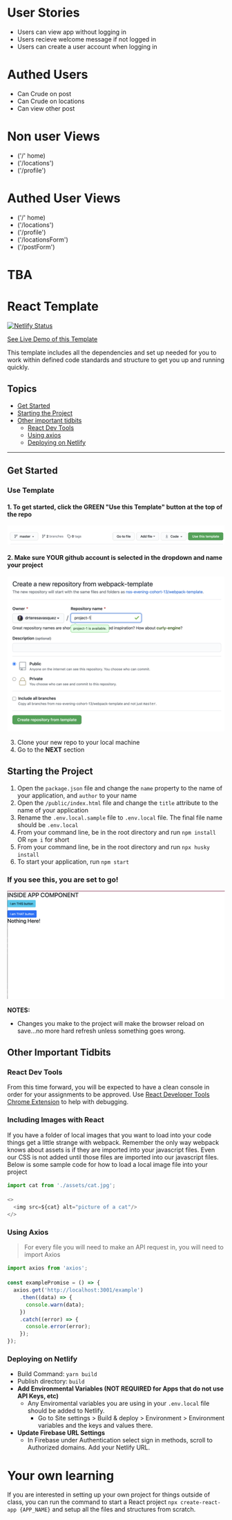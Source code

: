 # User Stories
- Users can view app without logging in
- Users recieve welcome message if not logged in
- Users can create a user account when logging in
# Authed Users
- Can Crude on post
- Can Crude on locations
- Can view other post

# Non user Views
- ('/' home)
- ('/locations')
- ('/profile')

# Authed User Views
- ('/' home)
- ('/locations')
- ('/profile')
- ('/locationsForm')
- ('/postForm')
# TBA

# React Template
[![Netlify Status](https://api.netlify.com/api/v1/badges/339c4ae9-fc7f-41b4-9b49-2dab0a20eaba/deploy-status)](https://app.netlify.com/sites/react-template-21/deploys)

[See Live Demo of this Template](https://react-template-21.netlify.app/)

This template includes all the dependencies and set up needed for you to work within defined code standards and structure to get you up and running quickly.

## Topics
- [Get Started](#get-started)
- [Starting the Project](#starting-the-project)
- [Other important tidbits](#other-important-tidbits)
    - [React Dev Tools](#react-dev-tools)
    - [Using axios](#using-axios)
    - [Deploying on Netlify](#deploying-on-netlify)
___

## Get Started
### Use Template
#### 1. To get started, click the GREEN "Use this Template" button at the top of the repo
![Use this Template](./documentation/usetemplate.png)

#### 2. Make sure YOUR github account is selected in the dropdown and name your project
![Create Project](./documentation/createproject.png)

3. Clone your new repo to your local machine
4. Go to the **NEXT** section

## Starting the Project
1. Open the `package.json` file and change the `name` property to the name of your application, and `author` to  your name
1. Open the `/public/index.html` file and change the `title` attribute to the name of your application
1. Rename the `.env.local.sample` file to `.env.local` file. The final file name should be `.env.local`
1. From your command line, be in the root directory and run `npm install` OR `npm i` for short
1. From your command line, be in the root directory and run `npx husky install`
1. To start your application, run `npm start`

### If you see this, you are set to go!
![LIT](./documentation/lit-screen.png)

**NOTES:** 
- Changes you make to the project will make the browser reload on save...no more hard refresh unless something goes wrong.

## Other Important Tidbits
### React Dev Tools
From this time forward, you will be expected to have a clean console in order for your assignments to be approved. Use [React Developer Tools Chrome Extension](https://chrome.google.com/webstore/detail/react-developer-tools/fmkadmapgofadopljbjfkapdkoienihi?hl=en) to help with debugging.
### Including Images with React
If you have a folder of local images that you want to load into your code things get a little strange with webpack.  Remember the only way webpack knows about assets is if they are imported into your javascript files.  Even our CSS is not added until those files are imported into our javascript files.  Below is some sample code for how to load a local image file into your project

```js
import cat from './assets/cat.jpg';

<>
  <img src=${cat} alt="picture of a cat"/>
</>

```
### Using Axios
> For every file you will need to make an API request in, you will need to import Axios
```js
import axios from 'axios';

const examplePromise = () => {
  axios.get('http://localhost:3001/example')
    .then((data) => {
      console.warn(data);
    })
    .catch((error) => {
      console.error(error);
    });
});
```

### Deploying on Netlify

- Build Command: `yarn build`
- Publish directory: `build`
- **Add Environmental Variables (NOT REQUIRED for Apps that do not use API Keys, etc)**
    - Any Enviromental variables you are using in your `.env.local` file should be added to Netlify. 
        - Go to Site settings > Build & deploy > Environment > Environment variables and the keys and values there.
- **Update Firebase URL Settings**
    - In Firebase under Authentication select sign in methods, scroll to Authorized domains. Add your Netlify URL.
# Your own learning
If you are interested in setting up your own project for things outside of class, you can run the command to start a React project `npx create-react-app {APP_NAME}` and setup all the files and structures from scratch.
